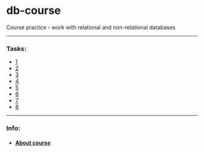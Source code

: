 # db-course

Course practice - work with relational and non-relational databases

***

### Tasks:

- <a href="task/1/1.md">1</a>
- <a href="task/2/2.md">2</a>
- <a href="task/3/3.md">3</a>
- <a href="task/4/4.md">4</a>
- <a href="task/5/5.md">5</a>
- <a href="task/6/6.md">6</a>
- <a href="task/7/7.md">7</a>
- <a href="task/8/8.md">8</a>

***

### Info:
- #### <a href="https://otus.ru/lessons/subd">About course </a>